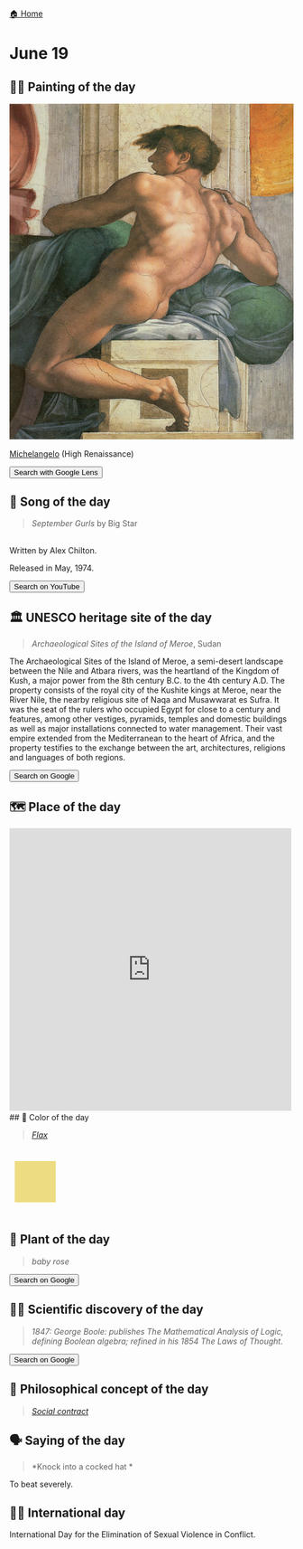 
[🏠 Home](../../index.md)

# June 19

## 🧑‍🎨 Painting of the day

<img width="600" src="../img/Michelangelo_3.jpg">

[Michelangelo](https://en.wikipedia.org/wiki/Michelangelo) (High Renaissance)

<button class="btn btn-success"
onclick=" window.open('https://lens.google.com/uploadbyurl?url=https://iretes.github.io/one-a-day/data/img/Michelangelo_3.jpg','_blank')">
Search with Google Lens
</button>

## 🎼 Song of the day

> *September Gurls*
by Big Star

<br />Written by Alex Chilton.

Released in May, 1974.

<button class="btn btn-success"
onclick=" window.open('http://www.youtube.com/search?q=September Gurls by Big Star','_blank')">
Search on YouTube
</button>

## 🏛️ UNESCO heritage site of the day

> *Archaeological Sites of the Island of Meroe*, Sudan

<p>The Archaeological Sites of the Island of Meroe, a semi-desert landscape between the Nile and Atbara rivers, was the heartland of the Kingdom of Kush, a major power from the 8th century B.C. to the 4th century A.D. The property consists of the royal city of the Kushite kings at Meroe, near the River Nile, the nearby religious site of Naqa and Musawwarat es Sufra. It was the seat of the rulers who occupied Egypt for close to a century and features, among other vestiges, pyramids, temples and domestic buildings as well as major installations connected to water management. Their vast empire extended from the Mediterranean to the heart of Africa, and the property testifies to the exchange between the art, architectures, religions and languages of both regions.</p>

<button class="btn btn-success"
onclick=" window.open('http://www.google.com/search?q=Archaeological Sites of the Island of Meroe','_blank')">
Search on Google
</button>

## 🗺️ Place of the day

<iframe
src="https://www.mapcrunch.com"
name="mapcrunch"
width="500"
height="500"
allowTransparency="true"
scrolling="no"
frameborder="0"
>
</iframe>
## 🎨 Color of the day

> *[Flax](https://en.wikipedia.org/wiki/Flax_(color))*

<div style="color:#EEDC82; font-size: 100px;">&#9632;</div>

## 🌿 Plant of the day

> *baby rose*

<button class="btn btn-success"
onclick=" window.open('http://www.google.com/search?q=baby rose','_blank')">
Search on Google
</button>

## 🧑‍🔬 Scientific discovery of the day

> *1847: George Boole: publishes The Mathematical Analysis of Logic, defining Boolean algebra; refined in his 1854 The Laws of Thought.*

<button class="btn btn-success"
onclick=" window.open('http://www.google.com/search?q=1847: George Boole: publishes The Mathematical Analysis of Logic, defining Boolean algebra; refined in his 1854 The Laws of Thought.','_blank')"> 
Search on Google
</button>

## 💭 Philosophical concept of the day

> *[Social contract](https://en.wikipedia.org/wiki/Social_contract)*

## 🗣️ Saying of the day

> *Knock into a cocked hat *

To beat  severely. 

## 🏳️‍🌈 International day

International Day for the Elimination of Sexual Violence in Conflict.